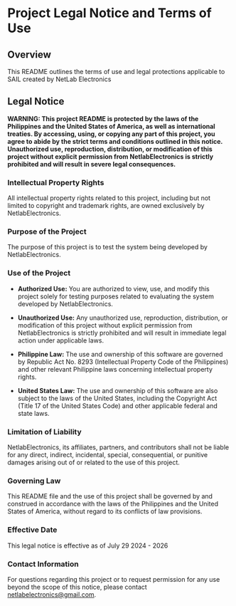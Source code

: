 

# Project Legal Notice and Terms of Use

## Overview

This README outlines the terms of use and legal protections applicable to SAIL created by NetLab Electronics 

## Legal Notice

**WARNING: This project README is protected by the laws of the Philippines and the United States of America, as well as international treaties. By accessing, using, or copying any part of this project, you agree to abide by the strict terms and conditions outlined in this notice. Unauthorized use, reproduction, distribution, or modification of this project without explicit permission from NetlabElectronics is strictly prohibited and will result in severe legal consequences.**

### Intellectual Property Rights

All intellectual property rights related to this project, including but not limited to copyright and trademark rights, are owned exclusively by NetlabElectronics.

### Purpose of the Project

The purpose of this project is to test the system being developed by NetlabElectronics.

### Use of the Project

- **Authorized Use:** You are authorized to view, use, and modify this project solely for testing purposes related to evaluating the system developed by NetlabElectronics.

- **Unauthorized Use:** Any unauthorized use, reproduction, distribution, or modification of this project without explicit permission from NetlabElectronics is strictly prohibited and will result in immediate legal action under applicable laws.

- **Philippine Law:** The use and ownership of this software are governed by Republic Act No. 8293 (Intellectual Property Code of the Philippines) and other relevant Philippine laws concerning intellectual property rights.

- **United States Law:** The use and ownership of this software are also subject to the laws of the United States, including the Copyright Act (Title 17 of the United States Code) and other applicable federal and state laws.

### Limitation of Liability

NetlabElectronics, its affiliates, partners, and contributors shall not be liable for any direct, indirect, incidental, special, consequential, or punitive damages arising out of or related to the use of this project.

### Governing Law

This README file and the use of this project shall be governed by and construed in accordance with the laws of the Philippines and the United States of America, without regard to its conflicts of law provisions.

### Effective Date

This legal notice is effective as of July 29 2024 - 2026

### Contact Information

For questions regarding this project or to request permission for any use beyond the scope of this notice, please contact netlabelectronics@gmail.com.

